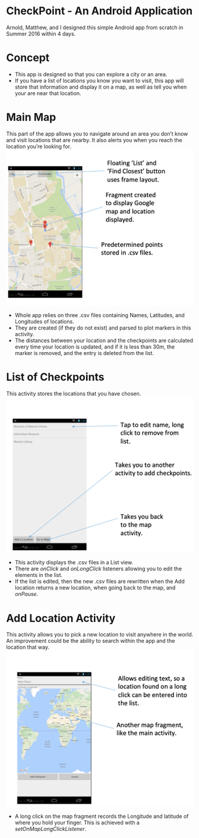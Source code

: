 # CheckPoint - An Android Application
Arnold, Matthew, and I designed this simple Android app from scratch in Summer 2016 within 4 days.

# Concept
* This app is designed so that you can explore a city or an area.
* If you have a list of locations you know you want to visit, this app will store that information and display it on a map, as well as tell you when your are near that location.

# Main Map
This part of the app allows you to navigate around an area you don’t know and visit locations that are nearby. It also alerts you when you reach the location you’re looking for.
![main](image/image1.png)

* Whole app relies on three .csv files containing Names, Latitudes, and Longitudes of locations.
* They are created (if they do not exist) and parsed to plot markers in this activity.
* The distances between your location and the checkpoints are calculated every time your location is updated, and if it is less than 30*m*, the marker is removed, and the entry is deleted from the list.

# List of Checkpoints
This activity stores the locations that you have chosen.
![list](image/image2.png)

* This activity displays the .csv files in a List view.
* There are *onClick* and *onLongClick* listeners allowing you to edit the elements in the list.
* If the list is edited, then the new .csv files are rewritten when the Add location returns a new location, when going back to the map, and *onPause*.

# Add Location Activity
This activity allows you to pick a new location to visit anywhere in the world. An improvement could be the ability to search within the app and the location that way.
![add](image/image3.png)

* A long click on the map fragment records the Longitude and latitude of where you hold your finger. This is achieved with a *setOnMapLongClickListener*.
